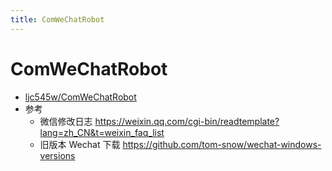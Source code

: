 ```yaml
---
title: ComWeChatRobot
---
```


# ComWeChatRobot

- [ljc545w/ComWeChatRobot](https://github.com/ljc545w/ComWeChatRobot)
- 参考
  - 微信修改日志  https://weixin.qq.com/cgi-bin/readtemplate?lang=zh_CN&t=weixin_faq_list
  - 旧版本 Wechat 下载 https://github.com/tom-snow/wechat-windows-versions
